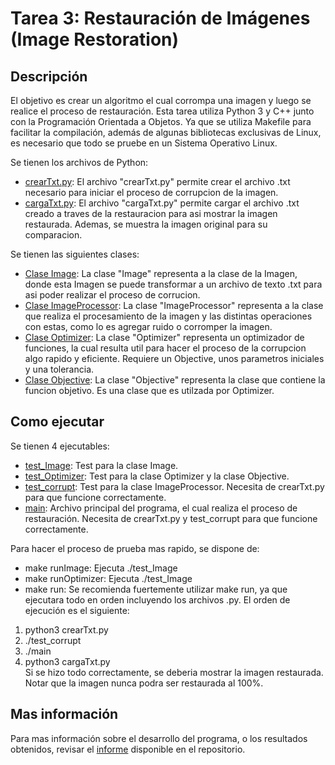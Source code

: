 # Tarea 3: Restauración de Imágenes (Image Restoration)
## Descripción
El objetivo es crear un algoritmo el cual corrompa una imagen y luego se realice el proceso de restauración. Esta tarea utiliza Python 3 y C++ junto con la Programación Orientada a Objetos. Ya que se utiliza Makefile para facilitar
la compilación, además de algunas bibliotecas exclusivas de Linux, es necesario que todo se pruebe en un Sistema Operativo Linux.<br/>

Se tienen los archivos de Python: 
* [crearTxt.py](https://github.com/PodssilDev/Tareas_Taller_De_Programacion/blob/main/Tarea_3/crearTxt.py): El archivo "crearTxt.py" permite crear el archivo .txt necesario para iniciar el proceso de corrupcion de la imagen.
* [cargaTxt.py](https://github.com/PodssilDev/Tareas_Taller_De_Programacion/blob/main/Tarea_3/cargaTxt.py): El archivo "cargaTxt.py" permite cargar el archivo .txt creado a traves de la  restauracion para asi mostrar la imagen restaurada. Ademas, se muestra la imagen original para su comparacion.<br/>

Se tienen las siguientes clases:
* [Clase Image](https://github.com/PodssilDev/Tareas_Taller_De_Programacion/blob/main/Tarea_3/Image.cpp): La clase "Image" representa a la clase de la Imagen, donde esta Imagen se puede  transformar a un archivo de texto .txt para asi poder realizar el proceso de corrucion.
* [Clase ImageProcessor](https://github.com/PodssilDev/Tareas_Taller_De_Programacion/blob/main/Tarea_3/ImageProcessor.cpp): La clase "ImageProcessor" representa a la clase que realiza el procesamiento de la imagen y las distintas operaciones con estas, como lo es agregar ruido o corromper la imagen.
* [Clase Optimizer](https://github.com/PodssilDev/Tareas_Taller_De_Programacion/blob/main/Tarea_3/Optimizer.cpp): La clase "Optimizer" representa un optimizador de funciones, la cual resulta util para hacer el proceso de la corrupcion algo rapido y eficiente. Requiere un  Objective, unos parametros iniciales y una tolerancia.
* [Clase Objective](https://github.com/PodssilDev/Tareas_Taller_De_Programacion/blob/main/Tarea_3/Objective.cpp): La clase "Objective" representa la clase que contiene la funcion objetivo. Es una clase que es utilzada por Optimizer.

## Como ejecutar
Se tienen 4 ejecutables:
* [test_Image](https://github.com/PodssilDev/Tareas_Taller_De_Programacion/blob/main/Tarea_3/test_Image.cpp): Test para la clase Image.
* [test_Optimizer](https://github.com/PodssilDev/Tareas_Taller_De_Programacion/blob/main/Tarea_3/test_Optimizer.cpp): Test para la clase Optimizer y la clase Objective.
* [test_corrupt](https://github.com/PodssilDev/Tareas_Taller_De_Programacion/blob/main/Tarea_3/test_corrupt.cpp): Test para la clase ImageProcessor. Necesita de crearTxt.py para que funcione correctamente.
* [main](https://github.com/PodssilDev/Tareas_Taller_De_Programacion/blob/main/Tarea_3/Main.cpp): Archivo principal del programa, el cual realiza el proceso de restauración. Necesita de crearTxt.py y test_corrupt para que funcione correctamente. <br/>

Para hacer el proceso de prueba mas rapido, se dispone de:
* make runImage: Ejecuta ./test_Image
* make runOptimizer: Ejecuta ./test_Image
* make run: Se recomienda fuertemente utilizar make run, ya que ejecutara todo en orden incluyendo los archivos .py. El orden de ejecución es el siguiente:
1. python3 crearTxt.py
2. ./test_corrupt
3. ./main
4. python3 cargaTxt.py<br/>
Si se hizo todo correctamente, se deberia mostrar la imagen restaurada. Notar que la imagen nunca podra
ser restaurada al 100%.
## Mas información
Para mas información sobre el desarrollo del programa, o los resultados obtenidos, revisar el [informe](https://github.com/PodssilDev/Tareas_Taller_De_Programacion/blob/main/Tarea_3/SerranoJohn.pdf) disponible en el repositorio.